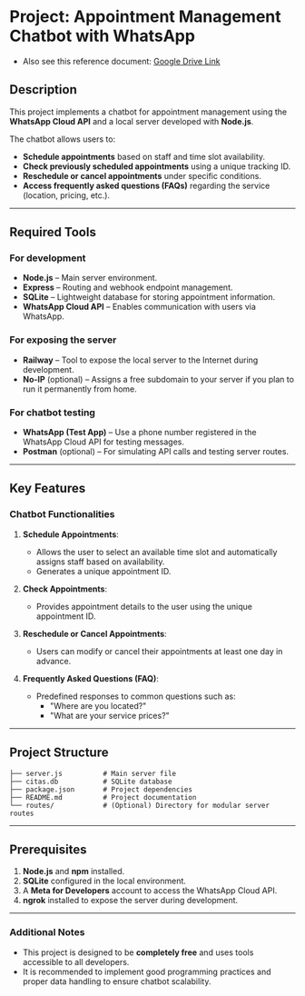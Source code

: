 # Project: Appointment Management Chatbot with WhatsApp
- Also see this reference document: [Google Drive Link](https://docs.google.com/document/d/1YGCP4cNDfUpnH5E07NcwRjhLl78VQ4Q_/edit)

## Description
This project implements a chatbot for appointment management using the **WhatsApp Cloud API** and a local server developed with **Node.js**.

The chatbot allows users to:
- **Schedule appointments** based on staff and time slot availability.
- **Check previously scheduled appointments** using a unique tracking ID.
- **Reschedule or cancel appointments** under specific conditions.
- **Access frequently asked questions (FAQs)** regarding the service (location, pricing, etc.).

---

## Required Tools

### For development
- **Node.js** – Main server environment.
- **Express** – Routing and webhook endpoint management.
- **SQLite** – Lightweight database for storing appointment information.
- **WhatsApp Cloud API** – Enables communication with users via WhatsApp.

### For exposing the server
- **Railway** – Tool to expose the local server to the Internet during development.
- **No-IP** (optional) – Assigns a free subdomain to your server if you plan to run it permanently from home.

### For chatbot testing
- **WhatsApp (Test App)** – Use a phone number registered in the WhatsApp Cloud API for testing messages.
- **Postman** (optional) – For simulating API calls and testing server routes.

---

## Key Features

### Chatbot Functionalities
1. **Schedule Appointments**:
   - Allows the user to select an available time slot and automatically assigns staff based on availability.
   - Generates a unique appointment ID.

2. **Check Appointments**:
   - Provides appointment details to the user using the unique appointment ID.

3. **Reschedule or Cancel Appointments**:
   - Users can modify or cancel their appointments at least one day in advance.

4. **Frequently Asked Questions (FAQ)**:
   - Predefined responses to common questions such as:
     - "Where are you located?"
     - "What are your service prices?"

---

## Project Structure

```
├── server.js          # Main server file
├── citas.db           # SQLite database
├── package.json       # Project dependencies
├── README.md          # Project documentation
└── routes/            # (Optional) Directory for modular server routes
```

---

## Prerequisites
1. **Node.js** and **npm** installed.
2. **SQLite** configured in the local environment.
3. A **Meta for Developers** account to access the WhatsApp Cloud API.
4. **ngrok** installed to expose the server during development.

---

### Additional Notes
- This project is designed to be **completely free** and uses tools accessible to all developers.
- It is recommended to implement good programming practices and proper data handling to ensure chatbot scalability.


